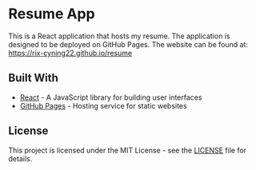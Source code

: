 # Resume App

This is a React application that hosts my resume. The application is designed to be deployed on GitHub Pages.
The website can be found at: https://rix-cyning22.github.io/resume

## Built With

- [React](https://reactjs.org/) - A JavaScript library for building user interfaces
- [GitHub Pages](https://pages.github.com/) - Hosting service for static websites

## License

This project is licensed under the MIT License - see the [LICENSE](LICENSE) file for details.
